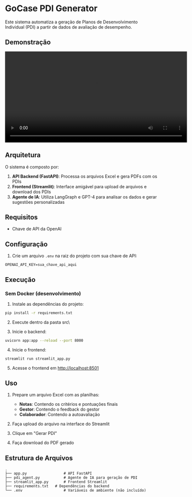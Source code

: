 # GoCase PDI Generator

Este sistema automatiza a geração de Planos de Desenvolvimento Individual (PDI) a partir de dados de avaliação de desempenho.

## Demonstração

<video width="600" controls>
  <source src="gocase_solution.mp4" type="video/mp4">
  Seu navegador não suporta vídeos embutidos.
</video>


## Arquitetura

O sistema é composto por:

1. **API Backend (FastAPI)**: Processa os arquivos Excel e gera PDFs com os PDIs
2. **Frontend (Streamlit)**: Interface amigável para upload de arquivos e download dos PDIs
3. **Agente de IA**: Utiliza LangGraph e GPT-4 para analisar os dados e gerar sugestões personalizadas

## Requisitos

- Chave de API da OpenAI

## Configuração

1. Crie um arquivo `.env` na raiz do projeto com sua chave de API:

```
OPENAI_API_KEY=sua_chave_api_aqui
```

## Execução

### Sem Docker (desenvolvimento)

1. Instale as dependências do projeto:

```bash
pip install -r requirements.txt
```
2. Execute dentro da pasta src\

3. Inicie o backend:

```bash
uvicorn app:app --reload --port 8000
```

4. Inicie o frontend:

```bash
streamlit run streamlit_app.py
```

5. Acesse o frontend em [http://localhost:8501](http://localhost:8501)

## Uso

1. Prepare um arquivo Excel com as planilhas:
   - **Notas**: Contendo os critérios e pontuações finais
   - **Gestor**: Contendo o feedback do gestor
   - **Colaborador**: Contendo a autoavaliação

2. Faça upload do arquivo na interface do Streamlit

3. Clique em "Gerar PDI"

4. Faça download do PDF gerado

## Estrutura de Arquivos

```
.
├── app.py                 # API FastAPI
├── pdi_agent.py           # Agente de IA para geração de PDI
├── streamlit_app.py       # Frontend Streamlit
├── requirements.txt   # Dependências do backend
└── .env                   # Variáveis de ambiente (não incluído)
```

